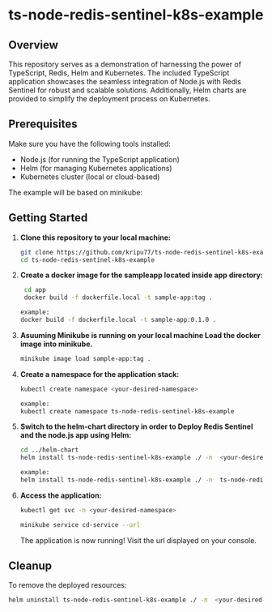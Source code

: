 # ts-node-redis-sentinel-k8s-example

## Overview

This repository serves as a demonstration of harnessing the power of TypeScript, Redis, Helm and Kubernetes. The included TypeScript application showcases the seamless integration of Node.js with Redis Sentinel for robust and scalable solutions. Additionally, Helm charts are provided to simplify the deployment process on Kubernetes.

## Prerequisites

Make sure you have the following tools installed:

- Node.js (for running the TypeScript application)
- Helm (for managing Kubernetes applications)
- Kubernetes cluster (local or cloud-based) 

The example will be based on minikube:

## Getting Started

1. **Clone this repository to your local machine:**

    ```bash
    git clone https://github.com/kripu77/ts-node-redis-sentinel-k8s-example.git
    cd ts-node-redis-sentinel-k8s-example
    ```

2. **Create a docker image for the sampleapp located inside app directory:**
    ```bash
     cd app
     docker build -f dockerfile.local -t sample-app:tag .

    example:
    docker build -f dockerfile.local -t sample-app:0.1.0 .
    ```
    
3. **Asuuming Minikube is running on your local machine Load the docker image into minikube.**
    ```bash
   minikube image load sample-app:tag .
    ```
    
4. **Create a namespace for the application stack:**
    ```bash
    kubectl create namespace <your-desired-namespace>

    example:
    kubectl create namespace ts-node-redis-sentinel-k8s-example  
    ```
    
    
5. **Switch to the helm-chart directory in order to Deploy Redis Sentinel and the node.js app using Helm:**

    ```bash
    cd ../helm-chart
    helm install ts-node-redis-sentinel-k8s-example ./ -n  <your-desired-namespace>

    example:
    helm install ts-node-redis-sentinel-k8s-example ./ -n  ts-node-redis-sentinel-k8s-example
    ```



6. **Access the application:**

    ```bash
    kubectl get svc -n <your-desired-namespace>
    
    minikube service cd-service --url
      ```

    The application is now running! Visit the url displayed on your console.

## Cleanup

To remove the deployed resources:

```bash
helm uninstall ts-node-redis-sentinel-k8s-example ./ -n  <your-desired-namespace>
```

